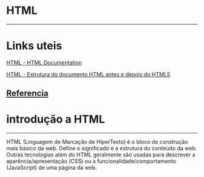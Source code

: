 # HTML
---
# Links uteis
    
[HTML - HTML Documentation](https://developer.mozilla.org/pt-BR/docs/Web/HTML)


[HTML - Estrutura do documento HTML antes e depois do HTML5](https://html.com/document/#ixzz8I2py3eJ8)

[Referencia](https://www.w3schools.com/tags/default.asp)
---
# introdução a HTML

---

HTML (Linguagem de Marcação de HiperTexto) é o bloco de construção mais básico da web. Define o significado e a estrutura do conteúdo da web. Outras tecnologias além do HTML geralmente são usadas para descrever a aparência/apresentação (CSS) ou a funcionalidade/comportamento (JavaScript) de uma página da web.